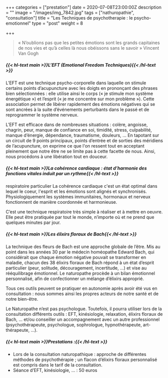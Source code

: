 +++
categories = ["prestation"]
date = 2020-07-08T23:00:00Z
description = ""
image = "/images/img_7842.jpg"
tags = ["nathuropathie", "consultation"]
title = "Les Techniques de psychotherapie : le psycho-emotionnel"
type = "post"
weight = 8

+++
> « N’oublions pas que les petites émotions sont les grands capitaines de nos vies et qu’à celles là nous obéissons sans le savoir » Vincent Van Gogh

##### {{< hl-text main >}}L’EFT (Emotional Freedom Techniques){{< /hl-text >}}

L’EFT est une technique psycho-corporelle dans laquelle on stimule certains points d’acupuncture avec les doigts en prononçant des phrases bien sélectionnées : elle utilise ainsi le corps (« je stimule mon système énergétique ») et l’esprit (« je me concentre sur mon problème »). Cette association permet de libérer rapidement des émotions négatives qui se sont ancrées à la suite d’événements perturbants dans le passé et de reprogrammer le système nerveux.

L’EFT est efficace dans de nombreuses situations : colère, angoisse, chagrin, peur, manque de confiance en soi, timidité, stress, culpabilité, manque d’énergie, dépendance, traumatisme, douleurs, ... En tapotant sur un circuit de 9 points principaux, points d’entrée et de sorties des méridiens de l’acupuncture, on exprime ce que l'on ressent tout en acceptant pleinement que notre être ne se limite pas à cette facette de nous. Ainsi, nous procédons à une libération tout en douceur.

##### {{< hl-text main >}}La cohérence cardiaque : état d’harmonie des fonctions vitales induit par un rythme{{< /hl-text >}}

respiratoire particulier La cohérence cardiaque c'est un état optimal dans lequel le coeur, l'esprit et les émotions sont alignés et synchronisés. Physiologiquement les systèmes immunitaires, hormonaux et nerveux fonctionnent de manière coordonnée et harmonieuse.

C’est une technique respiratoire très simple à réaliser et à mettre en oeuvre. Elle peut être pratiquée par tout le monde, n’importe où et ne prend que quelques minutes par jour.

##### {{< hl-text main >}}Les élixirs floraux de Bach{{< /hl-text >}}

La technique des fleurs de Bach est une approche globale de l’être. Mis au point dans les années 30 par le médecin homéopathe Edward Bach, qui considérait que chaque émotion négative pouvait se transformer en maladie, chacun des 38 élixirs floraux de Bach répond à un état d’esprit particulier (peur, solitude, découragement, incertitude, ...) et vise au rééquilibrage émotionnel. Le naturopathe procède à un bilan émotionnel personnalisé, afin de confectionner un mélange d’élixirs approprié.

Tous ces outils peuvent se pratiquer en autonomie après avoir été vus en consultation : nous sommes ainsi les propres acteurs de notre santé et de notre bien-être.

Le Naturopathe n’est pas psychologue. Toutefois, il pourra utiliser lors de la consultation différents outils : EFT, kinésiologie, relaxation, élixirs floraux de Bach, ... et/ou conseiller un accompagnement avec un autre professionnel (psychothérapeute, psychologue, sophrologue, hypnothérapeute, art-thérapeute, ...).

##### {{< hl-text main >}}Prestations :{{< /hl-text >}}

* Lors de la consultation naturopathique : approche de différentes méthodes de psychothérapie ; un flacon d’élixirs floraux personnalisé est compris dans le tarif de la consultation.
* Séance d’EFT, kinésiologie, ... : 50 euros
